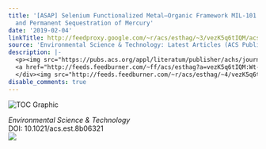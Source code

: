 ```yaml
---
title: '[ASAP] Selenium Functionalized Metal–Organic Framework MIL-101 for Efficient
  and Permanent Sequestration of Mercury'
date: '2019-02-04'
linkTitle: http://feedproxy.google.com/~r/acs/esthag/~3/vezK5q6tIQM/acs.est.8b06321
source: 'Environmental Science & Technology: Latest Articles (ACS Publications)'
description: |-
  <p><img src="https://pubs.acs.org/appl/literatum/publisher/achs/journals/content/esthag/0/esthag.ahead-of-print/acs.est.8b06321/20190204/images/medium/es-2018-063215_0006.gif" alt="TOC Graphic"/></p><div><cite>Environmental Science & Technology</cite></div><div>DOI: 10.1021/acs.est.8b06321</div><div class="feedflare">
  <a href="http://feeds.feedburner.com/~ff/acs/esthag?a=vezK5q6tIQM:Wt-hNENFQ3g:yIl2AUoC8zA"><img src="http://feeds.feedburner.com/~ff/acs/esthag?d=yIl2AUoC8zA" border="0"></img></a>
  </div><img src="http://feeds.feedburner.com/~r/acs/esthag/~4/vezK5q6tIQM" height="1" width="1" ...
disable_comments: true
---
```

<p><img src="https://pubs.acs.org/appl/literatum/publisher/achs/journals/content/esthag/0/esthag.ahead-of-print/acs.est.8b06321/20190204/images/medium/es-2018-063215_0006.gif" alt="TOC Graphic"/></p><div><cite>Environmental Science & Technology</cite></div><div>DOI: 10.1021/acs.est.8b06321</div><div class="feedflare">
<a href="http://feeds.feedburner.com/~ff/acs/esthag?a=vezK5q6tIQM:Wt-hNENFQ3g:yIl2AUoC8zA"><img src="http://feeds.feedburner.com/~ff/acs/esthag?d=yIl2AUoC8zA" border="0"></img></a>
</div><img src="http://feeds.feedburner.com/~r/acs/esthag/~4/vezK5q6tIQM" height="1" width="1" ...